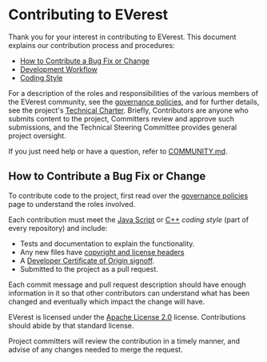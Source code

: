 # Contributing to EVerest

Thank you for your interest in contributing to EVerest. This document explains our contribution process and procedures:

* [How to Contribute a Bug Fix or Change](#How-to-Contribute-a-Bug-Fix-or-Change)
* [Development Workflow](#Development-Workflow)
* [Coding Style](#Coding-Style)

For a description of the roles and responsibilities of the various members of the EVerest community, see the [governance policies], and for further details, see the project's [Technical Charter]. Briefly, Contributors are anyone who submits content to the project, Committers review and approve such submissions, and the Technical Steering Committee provides general project oversight.

If you just need help or have a question, refer to [COMMUNITY.md](COMMUNITY.md).

## How to Contribute a Bug Fix or Change

To contribute code to the project, first read over the [governance policies] page to understand the roles involved. 

Each contribution must meet the [Java Script](.eslintrc.json) or [C++](.clang-format) *coding style* (part of every repository) and include:

* Tests and documentation to explain the functionality.
* Any new files have [copyright and license headers]
* A [Developer Certificate of Origin signoff].
* Submitted to the project as a pull request.

Each commit message and pull request description should have enough information
in it so that other contributors can understand what has been changed and
eventually which impact the change will have.

EVerest is licensed under the [Apache License 2.0](LICENSE.md) license. Contributions should abide by that standard license.

Project committers will review the contribution in a timely manner, and advise of any changes needed to merge the request.


[governance policies]: GOVERNANCE.md
[Technical Charter]: tsc/CHARTER.md
[copyright and license headers]: https://github.com/lf-energy/tac/blob/main/process/contribution_guidelines.md#license
[Developer Certificate of Origin signoff]: https://github.com/lf-energy/tac/blob/main/process/contribution_guidelines.md#contribution-sign-off
